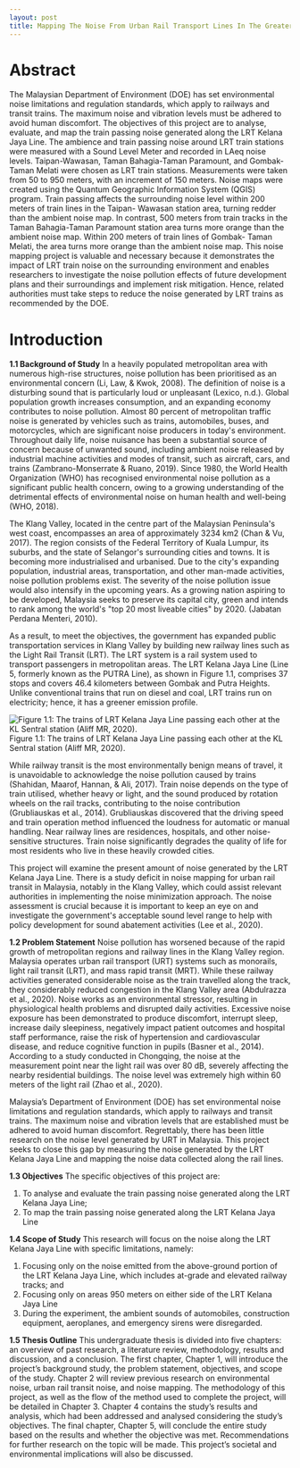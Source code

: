 ```yaml
---
layout: post
title: Mapping The Noise From Urban Rail Transport Lines In The Greater Klang Valley Area 
---
```


# Abstract

The Malaysian Department of Environment (DOE) has set environmental noise 
limitations and regulation standards, which apply to railways and transit trains. The 
maximum noise and vibration levels must be adhered to avoid human discomfort. The 
objectives of this project are to analyse, evaluate, and map the train passing noise 
generated along the LRT Kelana Jaya Line. The ambience and train passing noise 
around LRT train stations were measured with a Sound Level Meter and recorded in 
LAeq noise levels. Taipan-Wawasan, Taman Bahagia-Taman Paramount, and 
Gombak-Taman Melati were chosen as LRT train stations. Measurements were taken 
from 50 to 950 meters, with an increment of 150 meters. Noise maps were created 
using the Quantum Geographic Information System (QGIS) program. Train passing 
affects the surrounding noise level within 200 meters of train lines in the Taipan-
Wawasan station area, turning redder than the ambient noise map. In contrast, 500 
meters from train tracks in the Taman Bahagia-Taman Paramount station area turns 
more orange than the ambient noise map. Within 200 meters of train lines of Gombak-
Taman Melati, the area turns more orange than the ambient noise map. This noise 
mapping project is valuable and necessary because it demonstrates the impact of LRT 
train noise on the surrounding environment and enables researchers to investigate the 
noise pollution effects of future development plans and their surroundings and 
implement risk mitigation. Hence, related authorities must take steps to reduce the 
noise generated by LRT trains as recommended by the DOE. 

# Introduction
**1.1 Background of Study** 
In a heavily populated metropolitan area with numerous high-rise structures, noise 
pollution has been prioritised as an environmental concern (Li, Law, & Kwok, 2008). 
The definition of noise is a disturbing sound that is particularly loud or unpleasant 
(Lexico, n.d.). Global population growth increases consumption, and an expanding 
economy contributes to noise pollution. Almost 80 percent of metropolitan traffic 
noise is generated by vehicles such as trains, automobiles, buses, and motorcycles, 
which are significant noise producers in today's environment. Throughout daily life, 
noise nuisance has been a substantial source of concern because of unwanted sound, 
including ambient noise released by industrial machine activities and modes of transit, 
such as aircraft, cars, and trains (Zambrano-Monserrate & Ruano, 2019). Since 1980, 
the World Health Organization (WHO) has recognised environmental noise pollution 
as a significant public health concern, owing to a growing understanding of the 
detrimental effects of environmental noise on human health and well-being (WHO, 
2018). 

The Klang Valley, located in the centre part of the Malaysian Peninsula's west 
coast, encompasses an area of approximately 3234 km2 (Chan & Vu, 2017). The 
region consists of the Federal Territory of Kuala Lumpur, its suburbs, and the state of 
Selangor's surrounding cities and towns. It is becoming more industrialised and 
urbanised. Due to the city's expanding population, industrial areas, transportation, and 
other man-made activities, noise pollution problems exist. The severity of the noise 
pollution issue would also intensify in the upcoming years. As a growing nation 
aspiring to be developed, Malaysia seeks to preserve its capital city, green and intends 
to rank among the world's "top 20 most liveable cities" by 2020. (Jabatan Perdana 
Menteri, 2010). 
 
As a result, to meet the objectives, the government has expanded public 
transportation services in Klang Valley by building new railway lines such as the Light 
Rail Transit (LRT). The LRT system is a rail system used to transport passengers in 
metropolitan areas. The LRT Kelana Jaya Line (Line 5, formerly known as the PUTRA 
Line), as shown in Figure 1.1, comprises 37 stops and covers 46.4 kilometers between 
Gombak and Putra Heights. Unlike conventional trains that run on diesel and coal, 
LRT trains run on electricity; hence, it has a greener emission profile. 

![Figure 1.1: The trains of LRT Kelana Jaya Line passing each other at the KL Sentral station (Aliff MR, 2020).](https://upload.wikimedia.org/wikipedia/commons/9/96/Innovia_Metro_200_MLR_and_300_at_KL_Sentral.jpg)
Figure 1.1: The trains of LRT Kelana Jaya Line passing each other at the KL Sentral station (Aliff MR, 2020).

While railway transit is the most environmentally benign means of travel, it is 
unavoidable to acknowledge the noise pollution caused by trains (Shahidan, Maarof, 
Hannan, & Ali, 2017). Train noise depends on the type of train utilised, whether heavy 
or light, and the sound produced by rotation wheels on the rail tracks, contributing to 
the noise contribution (Grubliauskas et al., 2014). Grubliauskas discovered that the 
driving speed and train operation method influenced the loudness for automatic or 
manual handling. Near railway lines are residences, hospitals, and other noise-
sensitive structures. Train noise significantly degrades the quality of life for most 
residents who live in these heavily crowded cities. 
 
This project will examine the present amount of noise generated by the LRT 
Kelana Jaya Line. There is a study deficit in noise mapping for urban rail transit in 
Malaysia, notably in the Klang Valley, which could assist relevant authorities in 
implementing the noise minimization approach. The noise assessment is crucial because it is important to keep an eye on and investigate the government's acceptable 
sound level range to help with policy development for sound abatement activities (Lee 
et al., 2020).

**1.2 Problem Statement** 
Noise pollution has worsened because of the rapid growth of metropolitan regions 
and railway lines in the Klang Valley region. Malaysia operates urban rail transport 
(URT) systems such as monorails, light rail transit (LRT), and mass rapid transit 
(MRT). While these railway activities generated considerable noise as the train 
travelled along the track, they considerably reduced congestion in the Klang Valley 
area (Abdulrazza et al., 2020). Noise works as an environmental stressor, resulting in 
physiological health problems and disrupted daily activities. Excessive noise exposure 
has been demonstrated to produce discomfort, interrupt sleep, increase daily 
sleepiness, negatively impact patient outcomes and hospital staff performance, raise 
the risk of hypertension and cardiovascular disease, and reduce cognitive function in 
pupils (Basner et al., 2014). According to a study conducted in Chongqing, the noise 
at the measurement point near the light rail was over 80 dB, severely affecting the 
nearby residential buildings. The noise level was extremely high within 60 meters of 
the light rail (Zhao et al., 2020). 
 
Malaysia’s Department of Environment (DOE) has set environmental noise 
limitations and regulation standards, which apply to railways and transit trains. The 
maximum noise and vibration levels that are established must be adhered to avoid 
human discomfort. Regrettably, there has been little research on the noise level generated by URT in Malaysia. This project seeks to close this gap by measuring the 
noise generated by the LRT Kelana Jaya Line and mapping the noise data collected 
along the rail lines.

**1.3 Objectives**
The specific objectives of this project are: 
 1. To analyse and evaluate the train passing noise generated along the LRT  Kelana Jaya Line;   
2. To map the train passing noise generated along the LRT Kelana Jaya Line

**1.4 Scope of Study** 
This research will focus on the noise along the LRT Kelana Jaya Line with specific 
limitations, namely: 
1. Focusing only on the noise emitted from the above-ground portion of the LRT 
Kelana Jaya Line, which includes at-grade and elevated railway tracks; and 
2. Focusing only on areas 950 meters on either side of the LRT Kelana Jaya Line 
3. During the experiment, the ambient sounds of automobiles, construction 
equipment, aeroplanes, and emergency sirens were disregarded. 

**1.5 Thesis Outline** 
This undergraduate thesis is divided into five chapters: an overview of past research, 
a literature review, methodology, results and discussion, and a conclusion. The first 
chapter, Chapter 1, will introduce the project’s background study, the problem 
statement, objectives, and scope of the study. Chapter 2 will review previous research 
on environmental noise, urban rail transit noise, and noise mapping. The methodology 
of this project, as well as the flow of the method used to complete the project, will be 
detailed in Chapter 3. Chapter 4 contains the study’s results and analysis, which had 
been addressed and analysed considering the study’s objectives. The final chapter, 
Chapter 5, will conclude the entire study based on the results and whether the objective 
was met. Recommendations for further research on the topic will be made. This 
project’s societal and environmental implications will also be discussed. 